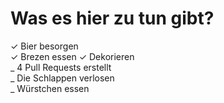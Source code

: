 # Was es hier zu tun gibt?

✓ Bier besorgen  
✓ Brezen essen
✓ Dekorieren  
_ 4 Pull Requests erstellt  
_ Die Schlappen verlosen  
_ Würstchen essen
